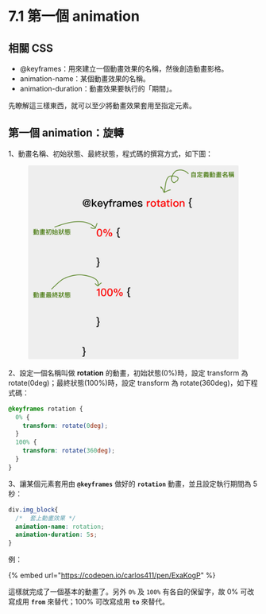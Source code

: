 # 7.1 第一個 animation

## 相關 CSS

* @keyframes：用來建立一個動畫效果的名稱，然後創造動畫影格。
* animation-name：某個動畫效果的名稱。
* animation-duration：動畫效果要執行的「期間」。

先瞭解這三樣東西，就可以至少將動畫效果套用至指定元素。



## 第一個 animation：旋轉

1、動畫名稱、初始狀態、最終狀態，程式碼的撰寫方式，如下圖：

<figure><img src="../.gitbook/assets/keyframes.png" alt=""><figcaption></figcaption></figure>

2、設定一個名稱叫做 **rotation** 的動畫，初始狀態(0%)時，設定 transform 為 rotate(0deg)；最終狀態(100%)時，設定 transform 為 rotate(360deg)，如下程式碼：

```css
@keyframes rotation {
  0% {
    transform: rotate(0deg);
  }
  100% {
    transform: rotate(360deg);
  }
}
```

3、讓某個元素套用由 **`@keyframes`** 做好的 **`rotation`** 動畫，並且設定執行期間為 5 秒：

```css
div.img_block{
  /*  套上動畫效果 */
  animation-name: rotation;
  animation-duration: 5s;
}
```

例：

{% embed url="https://codepen.io/carlos411/pen/ExaKogP" %}

這樣就完成了一個基本的動畫了。另外 `0%` 及 `100%` 有各自的保留字，故 0% 可改寫成用 **`from`** 來替代；100% 可改寫成用 **`to`** 來替代。

